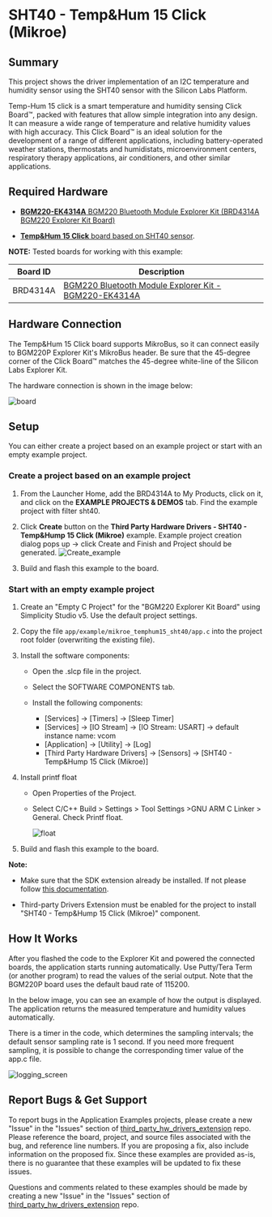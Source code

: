 # SHT40 - Temp&Hum 15 Click (Mikroe) #

## Summary ##

This project shows the driver implementation of an I2C temperature and humidity sensor using the SHT40 sensor with the Silicon Labs Platform.

Temp-Hum 15 click is a smart temperature and humidity sensing Click Board™, packed with features that allow simple integration into any design. It can measure a wide range of temperature and relative humidity values with high accuracy. This Click Board™ is an ideal solution for the development of a range of different applications, including battery-operated weather stations, thermostats and humidistats, microenvironment centers, respiratory therapy applications, air conditioners, and other similar applications.

## Required Hardware ##

- [**BGM220-EK4314A** BGM220 Bluetooth Module Explorer Kit (BRD4314A BGM220 Explorer Kit Board)](https://www.silabs.com/development-tools/wireless/bluetooth/bgm220-explorer-kit)

- [**Temp&Hum 15 Click** board based on SHT40 sensor](https://www.mikroe.com/temphum-15-click).

**NOTE:**
Tested boards for working with this example:

| Board ID | Description  |
| ---------------------- | ------ |
| BRD4314A | [BGM220 Bluetooth Module Explorer Kit - BGM220-EK4314A](https://www.silabs.com/development-tools/wireless/bluetooth/bgm220-explorer-kit?tab=overview)  |

## Hardware Connection ##

The Temp&Hum 15 Click board supports MikroBus, so it can connect easily to BGM220P Explorer Kit's MikroBus header. Be sure that the 45-degree corner of the Click Board™ matches the 45-degree white-line of the Silicon Labs Explorer Kit.

The hardware connection is shown in the image below:

![board](image/hardware_connection.png)

## Setup ##

You can either create a project based on an example project or start with an empty example project.

### Create a project based on an example project ###

1. From the Launcher Home, add the BRD4314A to My Products, click on it, and click on the **EXAMPLE PROJECTS & DEMOS** tab. Find the example project with filter sht40.

2. Click **Create** button on the **Third Party Hardware Drivers - SHT40 - Temp&Hump 15 Click (Mikroe)** example. Example project creation dialog pops up -> click Create and Finish and Project should be generated.
![Create_example](image/create_example.png)

3. Build and flash this example to the board.

### Start with an empty example project ###

1. Create an "Empty C Project" for the "BGM220 Explorer Kit Board" using Simplicity Studio v5. Use the default project settings.

2. Copy the file `app/example/mikroe_temphum15_sht40/app.c` into the project root folder (overwriting the existing file).

3. Install the software components:

    - Open the .slcp file in the project.

    - Select the SOFTWARE COMPONENTS tab.

    - Install the following components:

        - [Services] → [Timers] → [Sleep Timer]
        - [Services] → [IO Stream] → [IO Stream: USART] → default instance name: vcom
        - [Application] → [Utility] → [Log]
        - [Third Party Hardware Drivers] → [Sensors] → [SHT40 - Temp&Hump 15 Click (Mikroe)]

4. Install printf float

    - Open Properties of the Project.

    - Select C/C++ Build > Settings > Tool Settings >GNU ARM C Linker > General. Check Printf float.

        ![float](image/float.png)

5. Build and flash this example to the board.

**Note:**

- Make sure that the SDK extension already be installed. If not please follow [this documentation](https://github.com/SiliconLabs/third_party_hw_drivers_extension/blob/master/README.md#how-to-add-to-simplicity-studio-ide).

- Third-party Drivers Extension must be enabled for the project to install "SHT40 - Temp&Hump 15 Click (Mikroe)" component.

## How It Works ##

After you flashed the code to the Explorer Kit and powered the connected boards, the application starts running automatically. Use Putty/Tera Term (or another program) to read the values of the serial output. Note that the BGM220P board uses the default baud rate of 115200.

In the below image, you can see an example of how the output is displayed. The application returns the measured temperature and humidity values automatically.

There is a timer in the code, which determines the sampling intervals; the default sensor sampling rate is 1 second. If you need more frequent sampling, it is possible to change the corresponding timer value of the app.c file.

![logging_screen](image/log.png)

## Report Bugs & Get Support ##

To report bugs in the Application Examples projects, please create a new "Issue" in the "Issues" section of [third_party_hw_drivers_extension](https://github.com/SiliconLabs/third_party_hw_drivers_extension) repo. Please reference the board, project, and source files associated with the bug, and reference line numbers. If you are proposing a fix, also include information on the proposed fix. Since these examples are provided as-is, there is no guarantee that these examples will be updated to fix these issues.

Questions and comments related to these examples should be made by creating a new "Issue" in the "Issues" section of [third_party_hw_drivers_extension](https://github.com/SiliconLabs/third_party_hw_drivers_extension) repo.
